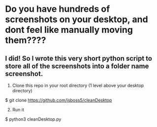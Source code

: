 # Do you have hundreds of screenshots on your desktop, and dont feel like manually moving them????
## I did! So I wrote this very short python script to store all of the screenshots into a folder name screenshot. 

1. Clone this repo in your root directory (1 level above your desktop directory)

$ git clone https://github.com/jsboss5/cleanDesktop

2. Run it

$ python3 cleanDesktop.py


